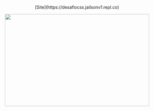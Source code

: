 <div align="center">
  [Site](https://desafiocss.jailsonv1.repl.co)
</div>
<p align="center">
  <img width="470" height="300" src="./gif/v.gif">
</p>
